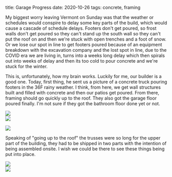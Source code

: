 title: Garage Progress
date: 2020-10-26
tags: concrete, framing


My biggest worry leaving Vermont on Sunday was that the weather or schedules would conspire to delay some key parts of the build, which would cause a cascade of schedule delays.  Footers don't get poured, so frost walls don't get poured so they can't stand up the south wall so they can't put the roof on and then we're stuck with open trenches and a foot of snow.  Or we lose our spot in line to get footers poured because of an equipment breakdown with the excavation company and the lost spot in line, due to the COVID era we are living in, turns into a weeks long delay which then spirals out into weeks of delay and then its too cold to pour concrete and we're stuck for the winter.

This is, unfortunately, how my brain works. Luckily for me, our builder is a good one. Today, first thing, he sent us a picture of a concrete truck pouring footers in the 36F rainy weather.  I think, from here, we get wall structures built and filled with concrete and then our patios get poured. From there, framing should go quickly up to the roof.  They also got the garage floor poured finally.  I'm not sure if they got the bathroom floor done yet or not. 

![][image-1]  
![][image-2]  

![][image-3]  

Speaking of "going up to the roof" the trusses were so long for the upper part of the building, they had to be shipped in two parts with the intention of being assembled onsite. I wish we could be there to see these things being put into place.

![][image-4]  
![][image-5]  


[image-1]:	/files/patio-footers.jpeg
[image-2]:	/files/pouring-the-footers.jpeg
[image-3]:	/files/garage-floor.jpeg
[image-4]:	/files/truss-size-compare.jpeg
[image-5]:	/files/trusses.jpeg